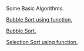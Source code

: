 Some Basic Algorithms.

[Bubble Sort using function.](https://github.com/shrutiisharma/DSA/blob/main/Algorithms/BubbleSort1.cpp)

[Bubble Sort.](https://github.com/shrutiisharma/DSA/blob/main/Algorithms/BubbleSort2.cpp)

[Selection Sort using function.](https://github.com/shrutiisharma/DSA/blob/main/Algorithms/SelectionSort.cpp)
